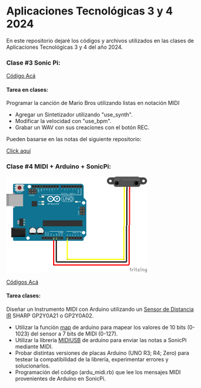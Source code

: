 # Aplicaciones Tecnológicas 3 y 4 2024

En este repositorio dejaré los códigos y archivos utilizados en las clases de Aplicaciones Tecnológicas 3 y 4 del año 2024.

### Clase #3 Sonic Pi:

[Código Acá ](clase_3/README.md)

#### Tarea en clases: 

Programar la canción de Mario Bros utilizando listas en notación MIDI
  - Agregar un Sintetizador utilizando "use_synth".
  - Modificar la velocidad con "use_bpm".
  - Grabar un WAV con sus creaciones con el botón REC.

Pueden basarse en las notas del siguiente repositorio:

[Click aquí](https://gist.github.com/CodyJung/2315618)

### Clase #4 MIDI + Arduino + SonicPi:

![Esquemático](Sharp_2Y0A21.png)

[Códigos Acá ](clase_4/README.md)

#### Tarea clases:

Diseñar un Instrumento MIDI con Arduino utilizando un [Sensor de Distancia IR](https://naylampmechatronics.com/blog/55_tutorial-sensor-de-distancia-sharp.html) SHARP GP2Y0A21 o GP2Y0A02.
  - Utilizar la función [map](https://www.arduino.cc/reference/en/language/functions/math/map/) de arduino para mapear los valores de 10 bits (0-1023) del sensor a 7 bits de MIDI (0-127).
  - Utilizar la librería [MIDIUSB](https://www.arduino.cc/reference/en/libraries/midiusb/) de arduino para enviar las notas a SonicPi mediante MIDI.
  - Probar distintas versiones de placas Arduino (UNO R3; R4; Zero) para testear la compatibilidad de la librería, experimentar errores y solucionarlos.
  - Programación del código (ardu_midi.rb) que lee los mensajes MIDI provenientes de Arduino en SonicPi.



